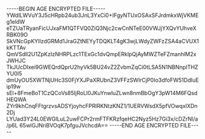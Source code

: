 -----BEGIN AGE ENCRYPTED FILE-----
YWdlLWVuY3J5cHRpb24ub3JnL3YxCi0+IFgyNTUxOSAxSFJrdmkxWjVKMEg1eldW
eTZUaTRyanFicUJxaFM1QTFVQ0ZiQ3Njc2cwCnNTeE00VWJjYXQvYUhveXRBK09O
SkVNcGpKYlIzdGRMd1JraGZtNEYyTDQKLT4gK3wjLWdyZWFzZSA4aCVUX1kKTTAv
QmVSdll2U1ZpKzIzNHRPLzc1TExGc1dvQmpERklpQjAyMWZTeFZmanhlM2xJWHJC
TkJUcDIxei9GWEQrdQprU2hyVk5BU24vZ2ZvbmZqCi0tLSA5N1NBNnpITHZYU0I5
dmUyOU5XWTNjUHc3S0FjYXJPaXRUbnZ3VFFzSWlrCjP0Io3dfoFW51DdIuEip19w
sEl+8FmeBoT1CzQCoVs85IjRoLl0JKuYnwluZLwn8nmBbOgY3pW14M6FQsdHEQWA
ZYr9khCnqFFtgrzvsADSYjoyhcFPRlRKNtzKNZ1/1UERVWsdX5pfVOwqxlXDn2Dj
LYUad3Y24L0EWGlLuL2uwFCPr2rmFTFKRzfqeHC2Nyz5Hz7Gi3x/cDZrNl/a/p6L
65wlGJNriBVOqK7pfguJVchcdA==
-----END AGE ENCRYPTED FILE-----
